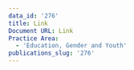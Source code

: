 ```yaml
---
data_id: '276'
title: Link
Document URL: Link
Practice Area:
  - 'Education, Gender and Youth'
publications_slug: '276'
---
```


